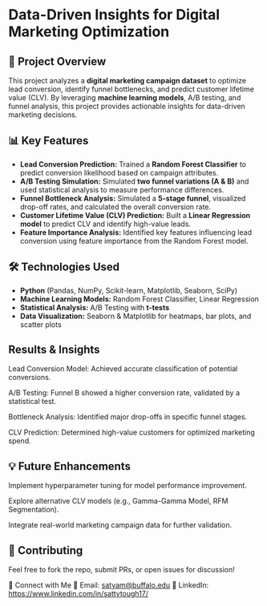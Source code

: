 # Data-Driven Insights for Digital Marketing Optimization

## 📌 Project Overview
This project analyzes a **digital marketing campaign dataset** to optimize lead conversion, identify funnel bottlenecks, and predict customer lifetime value (CLV). By leveraging **machine learning models**, A/B testing, and funnel analysis, this project provides actionable insights for data-driven marketing decisions.

## 📊 Key Features
- **Lead Conversion Prediction:** Trained a **Random Forest Classifier** to predict conversion likelihood based on campaign attributes.
- **A/B Testing Simulation:** Simulated **two funnel variations (A & B)** and used statistical analysis to measure performance differences.
- **Funnel Bottleneck Analysis:** Simulated a **5-stage funnel**, visualized drop-off rates, and calculated the overall conversion rate.
- **Customer Lifetime Value (CLV) Prediction:** Built a **Linear Regression model** to predict CLV and identify high-value leads.
- **Feature Importance Analysis:** Identified key features influencing lead conversion using feature importance from the Random Forest model.

## 🛠️ Technologies Used
- **Python** (Pandas, NumPy, Scikit-learn, Matplotlib, Seaborn, SciPy)
- **Machine Learning Models:** Random Forest Classifier, Linear Regression
- **Statistical Analysis:** A/B Testing with **t-tests**
- **Data Visualization:** Seaborn & Matplotlib for heatmaps, bar plots, and scatter plots

## Results & Insights
Lead Conversion Model: Achieved accurate classification of potential conversions.

A/B Testing: Funnel B showed a higher conversion rate, validated by a statistical test.

Bottleneck Analysis: Identified major drop-offs in specific funnel stages.

CLV Prediction: Determined high-value customers for optimized marketing spend.

## 💡 Future Enhancements

Implement hyperparameter tuning for model performance improvement.

Explore alternative CLV models (e.g., Gamma-Gamma Model, RFM Segmentation).

Integrate real-world marketing campaign data for further validation.

##  🤝 Contributing
Feel free to fork the repo, submit PRs, or open issues for discussion!


🔗 Connect with Me
📧 Email: satyam@buffalo.edu
💼 LinkedIn: https://www.linkedin.com/in/sattytough17/

